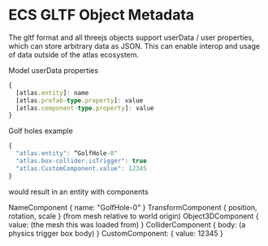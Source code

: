 # ECS GLTF Object Metadata

The gltf format and all threejs objects support userData / user properties, which can store arbitrary data as JSON. This can enable interop and usage of data outside of the atlas ecosystem.


Model userData properties

```ts
{
  [atlas.entity]: name
  [atlas.prefab-type.property]: value
  [atlas.component-type.property]: value
}
```

Golf holes example

```ts
{
  "atlas.entity": “GolfHole-0"
  "atlas.box-collider.isTrigger": true
  "atlas.CustomComponent.value": 12345
}
```

would result in an entity with components

NameComponent { name: "GolfHole-0" }
TransformComponent { position, rotation, scale } (from mesh relative to world origin)
Object3DComponent { value: (the mesh this was loaded from) }
ColliderComponent { body: (a physics trigger box body) }
CustomComponent: { value: 12345 }